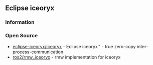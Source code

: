 ## Eclipse iceoryx




### Information



### Open Source
- [eclipse-iceoryx/iceoryx](https://github.com/eclipse-iceoryx/iceoryx) - Eclipse iceoryx™ - true zero-copy inter-process-communication
- [ros2/rmw_iceoryx](https://github.com/ros2/rmw_iceoryx) - rmw implementation for iceoryx



